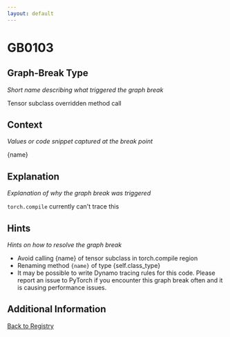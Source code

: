 ```yaml
---
layout: default
---
```

# GB0103

## Graph-Break Type
*Short name describing what triggered the graph break*

Tensor subclass overridden method call

## Context
*Values or code snippet captured at the break point*

{name}

## Explanation
*Explanation of why the graph break was triggered*

`torch.compile` currently can't trace this

## Hints
*Hints on how to resolve the graph break*

- Avoid calling {name} of tensor subclass in torch.compile region
- Renaming method `{name}` of type {self.class_type}
- It may be possible to write Dynamo tracing rules for this code. Please report an issue to PyTorch if you encounter this graph break often and it is causing performance issues.


## Additional Information

<!-- ADDITIONAL INFORMATION START - Add custom information below this line -->

<!-- ADDITIONAL INFORMATION END -->

[Back to Registry](../index.html)
